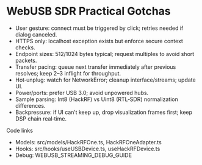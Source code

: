 # WebUSB SDR Practical Gotchas

- User gesture: connect must be triggered by click; retries needed if dialog canceled.
- HTTPS only: localhost exception exists but enforce secure context checks.
- Endpoint sizes: 512/1024 bytes typical; request multiples to avoid short packets.
- Transfer pacing: queue next transfer immediately after previous resolves; keep 2–3 inflight for throughput.
- Hot‑unplug: watch for NetworkError; cleanup interface/streams; update UI.
- Power/ports: prefer USB 3.0; avoid unpowered hubs.
- Sample parsing: Int8 (HackRF) vs Uint8 (RTL‑SDR) normalization differences.
- Backpressure: if UI can’t keep up, drop visualization frames first; keep DSP chain real‑time.

Code links
- Models: src/models/HackRFOne.ts, HackRFOneAdapter.ts
- Hooks: src/hooks/useUSBDevice.ts, useHackRFDevice.ts
- Debug: WEBUSB_STREAMING_DEBUG_GUIDE